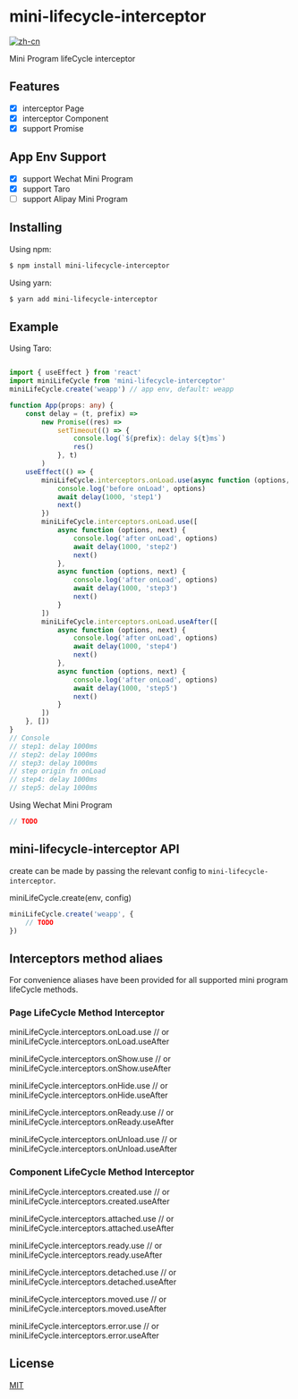 # mini-lifecycle-interceptor

[![zh-cn](https://img.shields.io/badge/zh--cn-%E4%B8%AD%E6%96%87-yellow)](https://github.com/yangger6/mini-lifecycle-interceptor/blob/main/README_CN.md)

Mini Program lifeCycle interceptor


## Features

- [x]  interceptor Page
- [x]  interceptor Component
- [x]  support Promise

## App Env Support

- [x]  support Wechat Mini Program
- [x]  support Taro
- [ ]  support Alipay Mini Program

## Installing

Using npm:

```bash
$ npm install mini-lifecycle-interceptor
```

Using yarn:

```bash
$ yarn add mini-lifecycle-interceptor
```

## Example

Using Taro:

```typescript

import { useEffect } from 'react'
import miniLifeCycle from 'mini-lifecycle-interceptor'
miniLifeCycle.create('weapp') // app env, default: weapp

function App(props: any) {
    const delay = (t, prefix) =>
        new Promise((res) =>
            setTimeout(() => {
                console.log(`${prefix}: delay ${t}ms`)
                res()
            }, t)
        )
    useEffect(() => {
        miniLifeCycle.interceptors.onLoad.use(async function (options, next) {
            console.log('before onLoad', options)
            await delay(1000, 'step1')
            next()
        })
        miniLifeCycle.interceptors.onLoad.use([
            async function (options, next) {
                console.log('after onLoad', options)
                await delay(1000, 'step2')
                next()
            },
            async function (options, next) {
                console.log('after onLoad', options)
                await delay(1000, 'step3')
                next()
            }
        ])
        miniLifeCycle.interceptors.onLoad.useAfter([
            async function (options, next) {
                console.log('after onLoad', options)
                await delay(1000, 'step4')
                next()
            },
            async function (options, next) {
                console.log('after onLoad', options)
                await delay(1000, 'step5')
                next()
            }
        ])
    }, [])
}
// Console
// step1: delay 1000ms
// step2: delay 1000ms
// step3: delay 1000ms
// step origin fn onLoad
// step4: delay 1000ms
// step5: delay 1000ms
```

Using Wechat Mini Program

```typescript
// TODO
```

## mini-lifecycle-interceptor API

create can be made by passing the relevant config to `mini-lifecycle-interceptor`.

miniLifeCycle.create(env, config)

```typescript
miniLifeCycle.create('weapp', {
    // TODO
})
```

## Interceptors method aliaes

For convenience aliases have been provided for all supported mini program lifeCycle methods.

### Page LifeCycle Method Interceptor

miniLifeCycle.interceptors.onLoad.use // or miniLifeCycle.interceptors.onLoad.useAfter

miniLifeCycle.interceptors.onShow.use // or miniLifeCycle.interceptors.onShow.useAfter

miniLifeCycle.interceptors.onHide.use // or miniLifeCycle.interceptors.onHide.useAfter

miniLifeCycle.interceptors.onReady.use // or miniLifeCycle.interceptors.onReady.useAfter

miniLifeCycle.interceptors.onUnload.use // or miniLifeCycle.interceptors.onUnload.useAfter

### Component LifeCycle Method Interceptor

miniLifeCycle.interceptors.created.use // or miniLifeCycle.interceptors.created.useAfter

miniLifeCycle.interceptors.attached.use // or miniLifeCycle.interceptors.attached.useAfter

miniLifeCycle.interceptors.ready.use // or miniLifeCycle.interceptors.ready.useAfter

miniLifeCycle.interceptors.detached.use // or miniLifeCycle.interceptors.detached.useAfter

miniLifeCycle.interceptors.moved.use // or miniLifeCycle.interceptors.moved.useAfter

miniLifeCycle.interceptors.error.use // or miniLifeCycle.interceptors.error.useAfter

## License

[MIT](LICENSE)

